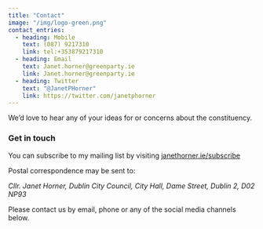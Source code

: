 ```yaml
---
title: "Contact"
image: "/img/logo-green.png"
contact_entries:
  - heading: Mobile
    text: (087) 9217310
    link: tel:+353879217310
  - heading: Email
    text: Janet.horner@greenparty.ie 
    link: Janet.horner@greenparty.ie
  - heading: Twitter
    text: "@JanetPHorner" 
    link: https://twitter.com/janetphorner
---
```


We’d love to hear any of your ideas for or concerns about the constituency.

<h3 class="f4 b lh-title mb2">Get in touch</h3>

You can subscribe to my mailing list by visiting <a href="https://janethorner.ie/subscribe">janethorner.ie/subscribe</a>

Postal correspondence may be sent to: <address>Cllr. Janet Horner, Dublin City Council, City Hall, Dame Street, Dublin 2, D02 NP93</address>

Please contact us by email, phone or any of the social media channels below. 

